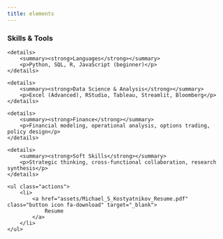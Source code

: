 ```yaml
---
title: elements
---
```

<section>
	<h3 class="major">Skills & Tools</h3>

	<details>
		<summary><strong>Languages</strong></summary>
		<p>Python, SQL, R, JavaScript (beginner)</p>
	</details>

	<details>
		<summary><strong>Data Science & Analysis</strong></summary>
		<p>Excel (Advanced), RStudio, Tableau, Streamlit, Bloomberg</p>
	</details>

	<details>
		<summary><strong>Finance</strong></summary>
		<p>Financial modeling, operational analysis, options trading, policy design</p>
	</details>

	<details>
		<summary><strong>Soft Skills</strong></summary>
		<p>Strategic thinking, cross-functional collaboration, research synthesis</p>
	</details>

	<ul class="actions">
		<li>
			<a href="assets/Michael_S_Kostyatnikov_Resume.pdf" class="button icon fa-download" target="_blank">
				Resume
			</a>
		</li>
	</ul>
</section>
